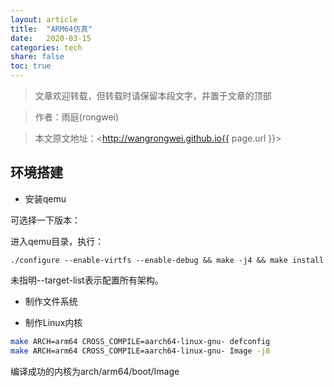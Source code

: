 ```yaml
---
layout: article
title:  "ARM64仿真"
date:   2020-03-15
categories: tech
share: false
toc: true
---
```


> 文章欢迎转载，但转载时请保留本段文字，并置于文章的顶部

> 作者：雨庭(rongwei)

> 本文原文地址：<http://wangrongwei.github.io{{ page.url }}>

## 环境搭建

- 安装qemu

可选择一下版本：


进入qemu目录，执行：

```
./configure --enable-virtfs --enable-debug && make -j4 && make install
```

未指明--target-list表示配置所有架构。


- 制作文件系统


- 制作Linux内核

```bash
make ARCH=arm64 CROSS_COMPILE=aarch64-linux-gnu- defconfig
make ARCH=arm64 CROSS_COMPILE=aarch64-linux-gnu- Image -j8
```

编译成功的内核为arch/arm64/boot/Image

